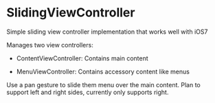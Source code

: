 SlidingViewController
=====================

Simple sliding view controller implementation that works well with iOS7

Manages two view controllers:

* ContentViewController: Contains main content

* MenuViewController: Contains accessory content like menus

Use a pan gesture to slide them menu over the main content.  Plan to support left and right sides, currently only supports right.